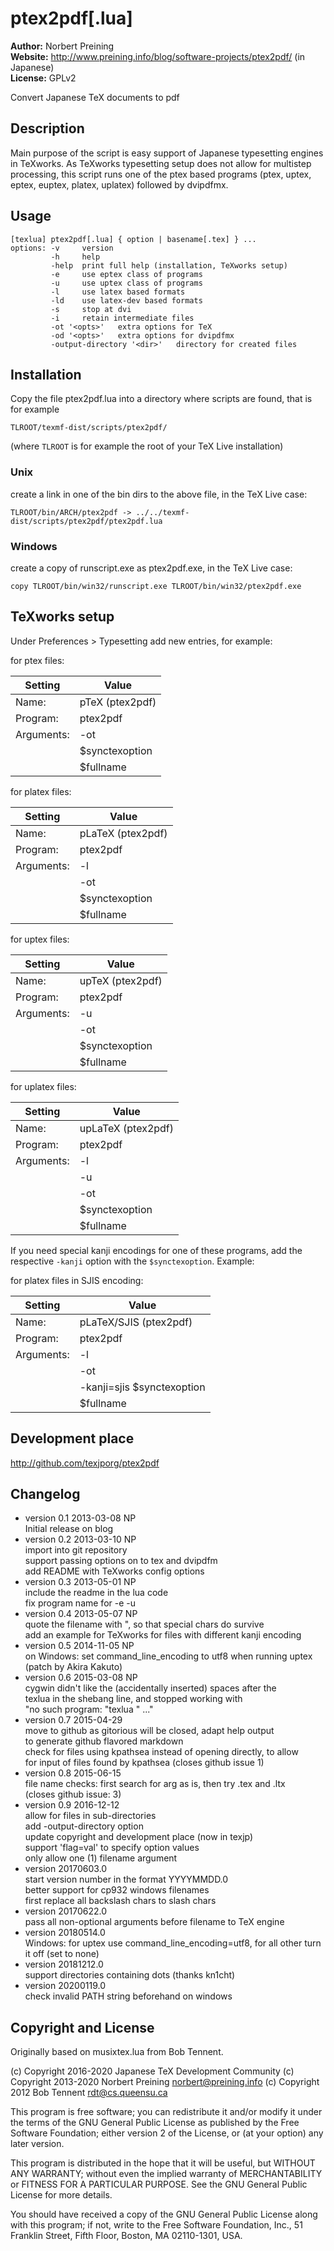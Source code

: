 # ptex2pdf[.lua] #

**Author:** Norbert Preining  
**Website:** http://www.preining.info/blog/software-projects/ptex2pdf/ (in Japanese)  
**License:** GPLv2

Convert Japanese TeX documents to pdf

## Description ##

Main purpose of the script is easy support of Japanese typesetting
engines in TeXworks. As TeXworks typesetting setup does not allow
for multistep processing, this script runs one of the ptex based
programs (ptex, uptex, eptex, euptex, platex, uplatex) followed
by dvipdfmx.

## Usage ##

`````
[texlua] ptex2pdf[.lua] { option | basename[.tex] } ...
options: -v     version
         -h     help
         -help  print full help (installation, TeXworks setup)
         -e     use eptex class of programs
         -u     use uptex class of programs
         -l     use latex based formats
         -ld    use latex-dev based formats
         -s     stop at dvi
         -i     retain intermediate files
         -ot '<opts>'   extra options for TeX
         -od '<opts>'   extra options for dvipdfmx
         -output-directory '<dir>'   directory for created files
`````

## Installation ##

Copy the file ptex2pdf.lua into a directory where scripts are found,
that is for example

  `TLROOT/texmf-dist/scripts/ptex2pdf/`

(where `TLROOT` is for example the root of your TeX Live installation)

### Unix ###

create a link in one of the bin dirs to the above file, in the
TeX Live case:

  `TLROOT/bin/ARCH/ptex2pdf -> ../../texmf-dist/scripts/ptex2pdf/ptex2pdf.lua`

### Windows ###
create a copy of runscript.exe as ptex2pdf.exe, in the TeX Live case:

  `copy TLROOT/bin/win32/runscript.exe TLROOT/bin/win32/ptex2pdf.exe`

## TeXworks setup ##

Under Preferences > Typesetting add new entries, for example:

for ptex files:

| Setting     | Value              |
|-------------|--------------------|
| Name:       | pTeX (ptex2pdf)    |
| Program:    | ptex2pdf           |
| Arguments:  | -ot                |
|             | $synctexoption     |
|             | $fullname          |

for platex files:

| Setting     | Value              |
|-------------|--------------------|
| Name:       | pLaTeX (ptex2pdf)  |
| Program:    | ptex2pdf           |
| Arguments:  | -l                 |
|             | -ot                |
|             | $synctexoption     |
|             | $fullname          |

for uptex files:

| Setting     | Value              |
|-------------|--------------------|
| Name:       | upTeX (ptex2pdf)   |
| Program:    | ptex2pdf           |
| Arguments:  | -u                 |
|             | -ot                |
|             | $synctexoption     |
|             | $fullname          |

for uplatex files:

| Setting     | Value              |
|-------------|--------------------|
| Name:       | upLaTeX (ptex2pdf) |
| Program:    | ptex2pdf           |
| Arguments:  | -l                 |
|             | -u                 |
|             | -ot                |
|             | $synctexoption     |
|             | $fullname          |

If you need special kanji encodings for one of these programs,
add the respective `-kanji` option with the `$synctexoption`. Example:

for platex files in SJIS encoding:

| Setting     | Value                      |
|-------------|----------------------------|
| Name:       | pLaTeX/SJIS (ptex2pdf)     |
| Program:    | ptex2pdf                   |
| Arguments:  | -l                         |
|             | -ot                        |
|             | -kanji=sjis $synctexoption |
|             | $fullname                  |


## Development place ##

http://github.com/texjporg/ptex2pdf

## Changelog ##

- version 0.1  2013-03-08 NP  
  Initial release on blog
- version 0.2  2013-03-10 NP  
  import into git repository  
  support passing options on to tex and dvipdfm  
  add README with TeXworks config options  
- version 0.3  2013-05-01 NP  
  include the readme in the lua code  
  fix program name for -e -u  
- version 0.4  2013-05-07 NP  
  quote the filename with ", so that special chars do survive  
  add an example for TeXworks for files with different kanji encoding  
- version 0.5  2014-11-05 NP  
  on Windows: set command_line_encoding to utf8 when running uptex  
  (patch by Akira Kakuto)  
- version 0.6  2015-03-08 NP  
  cygwin didn't like the (accidentally inserted) spaces after the  
  texlua in the shebang line, and stopped working with  
    "no such program: "texlua  " ..."  
- version 0.7 2015-04-29  
  move to github as gitorious will be closed, adapt help output  
  to generate github flavored markdown  
  check for files using kpathsea instead of opening directly, to allow  
  for input of files found by kpathsea (closes github issue 1)  
- version 0.8 2015-06-15  
  file name checks: first search for arg as is, then try .tex and .ltx  
  (closes github issue: 3)  
- version 0.9 2016-12-12  
  allow for files in sub-directories  
  add -output-directory option  
  update copyright and development place (now in texjp)  
  support 'flag=val' to specify option values  
  only allow one (1) filename argument  
- version 20170603.0  
  start version number in the format YYYYMMDD.0  
  better support for cp932 windows filenames  
  first replace all backslash chars to slash chars  
- version 20170622.0  
  pass all non-optional arguments before filename to TeX engine  
- version 20180514.0  
  Windows: for uptex use command_line_encoding=utf8, for all other turn
  it off (set to none)
- version 20181212.0  
  support directories containing dots (thanks kn1cht)
- version 20200119.0  
  check invalid PATH string beforehand on windows

## Copyright and License ##

Originally based on musixtex.lua from Bob Tennent.

(c) Copyright 2016-2020 Japanese TeX Development Community
(c) Copyright 2013-2020 Norbert Preining norbert@preining.info
(c) Copyright 2012      Bob Tennent rdt@cs.queensu.ca

This program is free software; you can redistribute it and/or modify it
under the terms of the GNU General Public License as published by the
Free Software Foundation; either version 2 of the License, or (at your
option) any later version.

This program is distributed in the hope that it will be useful,
but WITHOUT ANY WARRANTY; without even the implied warranty of
MERCHANTABILITY or FITNESS FOR A PARTICULAR PURPOSE. See the GNU General
Public License for more details.

You should have received a copy of the GNU General Public License along
with this program; if not, write to the Free Software Foundation, Inc.,
51 Franklin Street, Fifth Floor, Boston, MA 02110-1301, USA.

